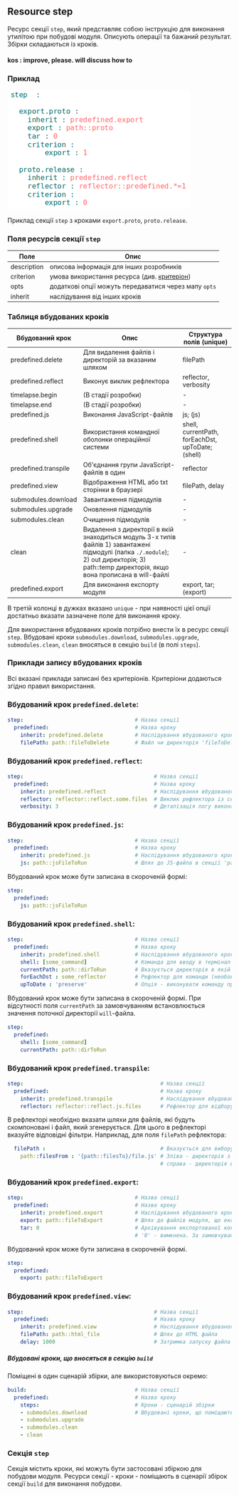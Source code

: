 ## Resource step

Ресурс секції <code>step</code>, який представляє собою інструкцію для виконання утилітою при побудові модуля. Описують операції та бажаний результат. Збірки складаються із кроків.

#### kos : improve, please. will discuss how to

### Приклад

![step.section.png](./Images/step.section.png)

Приклад секції `step` з кроками `export.proto`, `proto.release`.

### Поля ресурсів секції `step`   

| Поле           | Опис                                                             |
|----------------|------------------------------------------------------------------|
| description    | описова інформація для інших розробників                         |
| criterion      | умова використання ресурса (див. [критеріон](Criterions.md))     |
| opts           | додаткові опції можуть передаватися через мапу `opts`            |
| inherit        | наслідування від інших кроків                                    |

### Таблиця вбудованих кроків    

| Вбудований крок      | Опис                                                 | Структура полів (unique)        |
|----------------------|------------------------------------------------------|--------------------------------|
| predefined.delete    | Для видалення файлів і директорій за вказаним шляхом | filePath                       |
| predefined.reflect   | Виконує виклик рефлектора                            | reflector, verbosity           |
| timelapse.begin      | (В стадії розробки)                                  | -                               |
| timelapse.end        | (В стадії розробки)                                  | -                               |
| predefined.js        | Виконання JavaScript-файлів                          | js; (js)                       |
| predefined.shell     | Використання командної оболонки операційної системи  | shell, currentPath, forEachDst, upToDate; (shell) |
| predefined.transpile | Об'єднання групи JavaScript-файлів в один            | reflector                       |
| predefined.view      | Відображення HTML або txt сторінки в браузері        | filePath, delay                 |
| submodules.download  | Завантаження підмодулів                              | -                               |
| submodules.upgrade   | Оновлення підмодулів                                 | -                               |
| submodules.clean     | Очищення підмодулів                                  | -                               |
| clean                | Видалення з директорії в якій знаходиться модуль 3-х типів файлів 1) завантажені підмодулі (папка `./.module`); 2) out директорія; 3) path::temp директорія, якщо вона прописана в will-файлі                                                        | -                               |
| predefined.export    | Для виконання експорту модуля                        | export, tar; (export)           |  

В третій колонці в дужках вказано `unique` - при наявності цієї опції достатньо вказати зазначене поле для виконання кроку.  

Для використання вбудованих кроків потрібно внести їх в ресурс секції `step`. Вбудовані кроки `submodules.download`, `submodules.upgrade`, `submodules.clean`, `clean` вносяться в секцію `build` (в полі `steps`).

### Приклади запису вбудованих кроків  
Всі вказані приклади записані без критеріонів. Критеріони додаються згідно правил використання.   

### Вбудований крок `predefined.delete`:

```yaml
step:                                   # Назва секції
  predefined:                           # Назва кроку
    inherit: predefined.delete          # Наслідування вбудованого кроку видалення файлів
    filePath: path::fileToDelete        # Файл чи директорія 'fileToDelete' в секції 'path'

```

### Вбудований крок `predefined.reflect`:

```yaml
step:                                         # Назва секції
  predefined:                                 # Назва кроку
    inherit: predefined.reflect               # Наслідування вбудованого кроку виклика рефлектора
    reflector: reflector::reflect.some.files  # Виклик рефлектора із секції 'reflector'  
    verbosity: 3                              # Деталізація логу виконання побудови модуля (значення                                             # від 0 до 8)

```

### Вбудований крок `predefined.js`:

```yaml
step:                                   # Назва секції
  predefined:                           # Назва кроку
    inherit: predefined.js              # Наслідування вбудованого кроку використання терміналу ОС
    js: path::jsFileToRun               # Шлях до JS-файла в секції 'path'

```

Вбудований крок може бути записана в скороченій формі:  

```yaml
step:                                   
  predefined:                           
    js: path::jsFileToRun               

```

### Вбудований крок `predefined.shell`:

```yaml
step:                                   # Назва секції
  predefined:                           # Назва кроку
    inherit: predefined.shell           # Наслідування вбудованого кроку використання терміналу ОС
    shell: [some_command]               # Команда для вводу в термінал ОС
    currentPath: path::dirToRun         # Вказується директорія в якій виконується файл
    forEachDst : some_reflector         # Рефлектор для команди (необов'язково)
    upToDate : 'preserve'               # Опція - виконувати команду при зміні файлів вибірки

```

Вбудований крок може бути записана в скороченій формі. При відсутності поля `currentPath` за замовчуванням встановлюється значення поточної директорії `will`-файла.  

```yaml
step:                                   
  predefined:                         
    shell: [some_command]
    currentPath: path::dirToRun         

```

### Вбудований крок `predefined.transpile`:

```yaml
step:                                           # Назва секції
  predefined:                                   # Назва кроку
    inherit: predefined.transpile               # Наслідування вбудованого кроку об'єднання JS-файлів
    reflector: reflector::reflect.js.files      # Рефлектор для відбору JS-файлів

```

В рефлекторі необхідно вказати шляхи для файлів, які будуть скомпоновані і файл, який згенерується. Для цього в рефлекторі вказуйте відповідні фільтри. Наприклад, для поля `filePath` рефлектора:  
```yaml
  filePath :                                    # Вказується для вибору JS-файлів
    path::filesFrom : '{path::filesTo}/file.js' # Зліва - директорія з якої беруться файли,
                                                # справа - директорія в який буде згенеровано файл і його назва.

```

### Вбудований крок `predefined.export`:

```yaml
step:                                   # Назва секції
  predefined:                           # Назва кроку
    inherit: predefined.export          # Наслідування вбудованого кроку експорту модуля
    export: path::fileToExport          # Шлях до файлів модуля, що експортуються
    tar: 0                              # Архівування експортованої конфігурації. '1' - ввімкнена,
                                        # '0' - вимкнена. За замовчуванням '1'

```

Вбудований крок може бути записана в скороченій формі.

```yaml
step:                                   
  predefined:                           
    export: path::fileToExport          

```

### Вбудований крок `predefined.view`:

```yaml
step:                                         # Назва секції
  predefined:                                 # Назва кроку
    inherit: predefined.view                  # Наслідування вбудованого кроку відображення HTML файла
    filePath: path::html_file                 # Шлях до HTML файла
    delay: 1000                               # Затримка запуску файла

```

##### Вбудовані кроки, що вносяться в секцію `build`
Поміщені в один сценарій збірки, але використовуються окремо:  

```yaml
build:                                  # Назва секції
  predefined:                           # Назва кроку
    steps:                              # Кроки - сценарій збірки
    - submodules.download               # Вбудовані кроки, що поміщаються в секцію `build`
    - submodules.upgrade                
    - submodules.clean
    - clean                             

```

### Секція <code>step</code>
Секція містить кроки, які можуть бути застосовані збіркою для побудови модуля. Ресурси секції - кроки - поміщають в сценарії збірок секції <code>build</code> для виконання побудови.
